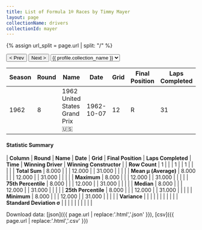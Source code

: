 ```yaml
---
title: List of Formula 1® Races by Timmy Mayer
layout: page
collectionName: drivers
collectionId: mayer
---
```


{% assign url_split = page.url | split: "/" %}
<div id="collection-navigation">
<button onclick="selector.options[selector.selectedIndex-1].value && (window.location = selector.options[selector.selectedIndex-1].value);">&lt; Prev</button>
<button onclick="selector.options[selector.selectedIndex+1].value && (window.location = selector.options[selector.selectedIndex+1].value);">Next &gt;</button>
<select id="selector" onchange="this.options[this.selectedIndex].value && (window.location = this.options[this.selectedIndex].value);">
  {% for collectionId in site.data[page.collectionName].refs %}
    {% if collectionId == page.collectionId %}
      {% assign selected = "selected" %}
    {% else %}
      {% assign selected = "" %}
    {% endif %}
    {% assign profile = site.data[page.collectionName][collectionId].profile %}
    <option value="/f1/{{ page.collectionName }}/{{ collectionId }}/{{ url_split[4] }}" {{ selected }}>{{ profile.collection_name }}</option>
  {% endfor %}
</select>
</div>

| Season | Round | Name | Date | Grid | Final Position | Laps Completed | Time | Winning Driver | Winning Constructor |
|--|--|--|--|--|--|--|--|--|--|
| 1962 | 8 | 1962 United States Grand Prix 🇺🇸 | 1962-10-07 | 12 | R | 31 |   | Jim Clark 🇬🇧 | Lotus-Climax 🇬🇧 |

#### Statistic Summary

| **Column** | **Round** | **Name** | **Date** | **Grid** | **Final Position** | **Laps Completed** | **Time** | **Winning Driver** | **Winning Constructor** |
| **Row Count** | 1 |  |  | 1 |  | 1 |  |  |  |
| **Total Sum** | 8.000 |  |  | 12.000 |  | 31.000 |  |  |  |
| **Mean μ (Average)** | 8.000 |  |  | 12.000 |  | 31.000 |  |  |  |
| **Maximum** | 8.000 |  |  | 12.000 |  | 31.000 |  |  |  |
| **75th Percentile** | 8.000 |  |  | 12.000 |  | 31.000 |  |  |  |
| **Median** | 8.000 |  |  | 12.000 |  | 31.000 |  |  |  |
| **25th Percentile** | 8.000 |  |  | 12.000 |  | 31.000 |  |  |  |
| **Minimum** | 8.000 |  |  | 12.000 |  | 31.000 |  |  |  |
| **Variance** |  |  |  |  |  |  |  |  |  |
| **Standard Deviation σ** |  |  |  |  |  |  |  |  |  |

Download data: [json]({{ page.url | replace:'.html','.json' }}), [csv]({{ page.url | replace:'.html','.csv' }})
